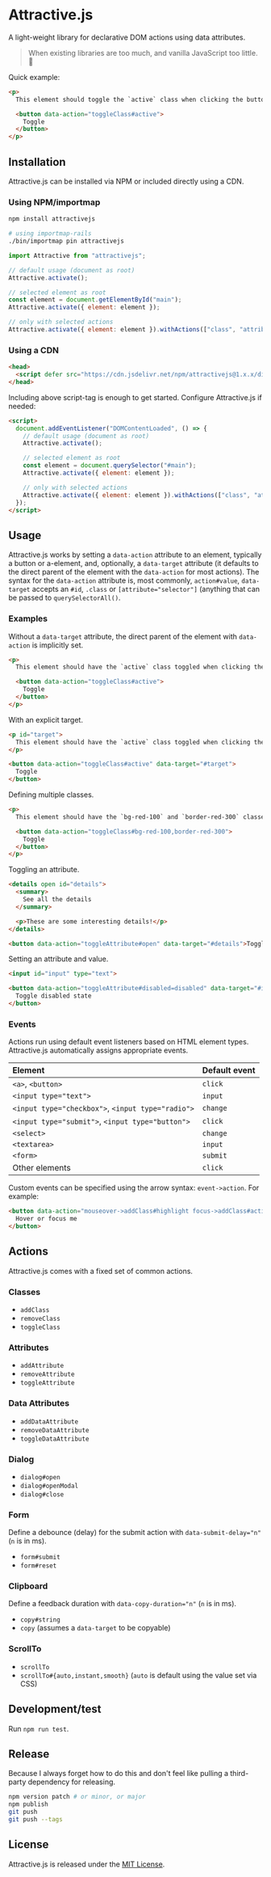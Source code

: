 # Attractive.js

A light-weight library for declarative DOM actions using data attributes.

> When existing libraries are too much, and vanilla JavaScript too little. 🐣

Quick example:
```html
<p>
  This element should toggle the `active` class when clicking the button below.

  <button data-action="toggleClass#active">
    Toggle
  </button>
</p>
```


## Installation

Attractive.js can be installed via NPM or included directly using a CDN.


### Using NPM/importmap

```bash
npm install attractivejs

# using importmap-rails
./bin/importmap pin attractivejs
```

```javascript
import Attractive from "attractivejs";

// default usage (document as root)
Attractive.activate();

// selected element as root
const element = document.getElementById("main");
Attractive.activate({ element: element });

// only with selected actions
Attractive.activate({ element: element }).withActions(["class", "attribute"]);
```


### Using a CDN

```html
<head>
  <script defer src="https://cdn.jsdelivr.net/npm/attractivejs@1.x.x/dist/cdn.min.js"></script>
</head>
```

Including above script-tag is enough to get started. Configure Attractive.js if needed:
```html
<script>
  document.addEventListener("DOMContentLoaded", () => {
    // default usage (document as root)
    Attractive.activate();

    // selected element as root
    const element = document.querySelector("#main");
    Attractive.activate({ element: element });

    // only with selected actions
    Attractive.activate({ element: element }).withActions(["class", "attribute"]);
  });
</script>
```


## Usage

Attractive.js works by setting a `data-action` attribute to an element, typically a button or a-element, and, optionally, a `data-target` attribute (it defaults to the direct parent of the element with the `data-action` for most actions). The syntax for the `data-action` attribute is, most commonly, `action#value`, `data-target` accepts an `#id`, `.class` or `[attribute="selector"]` (anything that can be passed to `querySelectorAll()`.


### Examples

Without a `data-target` attribute, the direct parent of the element with `data-action` is implicitly set.
```html
<p>
  This element should have the `active` class toggled when clicking the button below.

  <button data-action="toggleClass#active">
    Toggle
  </button>
</p>
```

With an explicit target.
```html
<p id="target">
  This element should have the `active` class toggled when clicking the button below.
</p>

<button data-action="toggleClass#active" data-target="#target">
  Toggle
</button>
```

Defining multiple classes.
```html
<p>
  This element should have the `bg-red-100` and `border-red-300` classes toggled when clicking the button below.

  <button data-action="toggleClass#bg-red-100,border-red-300">
    Toggle
  </button>
</p>
```

Toggling an attribute.
```html
<details open id="details">
  <summary>
    See all the details
  </summary>

  <p>These are some interesting details!</p>
</details>

<button data-action="toggleAttribute#open" data-target="#details">Toggle details</button>
```

Setting an attribute and value.
```html
<input id="input" type="text">

<button data-action="toggleAttribute#disabled=disabled" data-target="#input">
  Toggle disabled state
</button>
```


### Events

Actions run using default event listeners based on HTML element types. Attractive.js automatically assigns appropriate events.

| Element | Default event |
|:------------|:-------------|
| `<a>`, `<button>` | `click` |
| `<input type="text">` | `input` |
| `<input type="checkbox">`, `<input type="radio">` | `change` |
| `<input type="submit">`, `<input type="button">` | `click` |
| `<select>` | `change` |
| `<textarea>` | `input` |
| `<form>` | `submit` |
| Other elements | `click` |

Custom events can be specified using the arrow syntax: `event->action`. For example:
```html
<button data-action="mouseover->addClass#highlight focus->addClass#active">
  Hover or focus me
</button>
```


## Actions

Attractive.js comes with a fixed set of common actions.


### Classes

- `addClass`
- `removeClass`
- `toggleClass`


### Attributes

- `addAttribute`
- `removeAttribute`
- `toggleAttribute`


### Data Attributes

- `addDataAttribute`
- `removeDataAttribute`
- `toggleDataAttribute`


### Dialog

- `dialog#open`
- `dialog#openModal`
- `dialog#close`


### Form

Define a debounce (delay) for the submit action with `data-submit-delay="n"` (`n` is in ms).

- `form#submit`
- `form#reset`


### Clipboard

Define a feedback duration with `data-copy-duration="n"` (`n` is in ms).

- `copy#string`
- `copy` (assumes a `data-target` to be copyable)


### ScrollTo

- `scrollTo`
- `scrollTo#{auto,instant,smooth}` (`auto` is default using the value set via CSS)


## Development/test

Run `npm run test`.


## Release

Because I always forget how to do this and don't feel like pulling a third-party dependency for releasing.

```bash
npm version patch # or minor, or major
npm publish
git push
git push --tags
```


## License

Attractive.js is released under the [MIT License](https://opensource.org/licenses/MIT).
